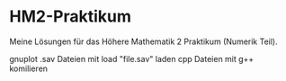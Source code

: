 # HM2-Praktikum

Meine Lösungen für das Höhere Mathematik 2 Praktikum (Numerik Teil).

gnuplot .sav Dateien mit load "file.sav" laden
cpp Dateien mit g++ komilieren
